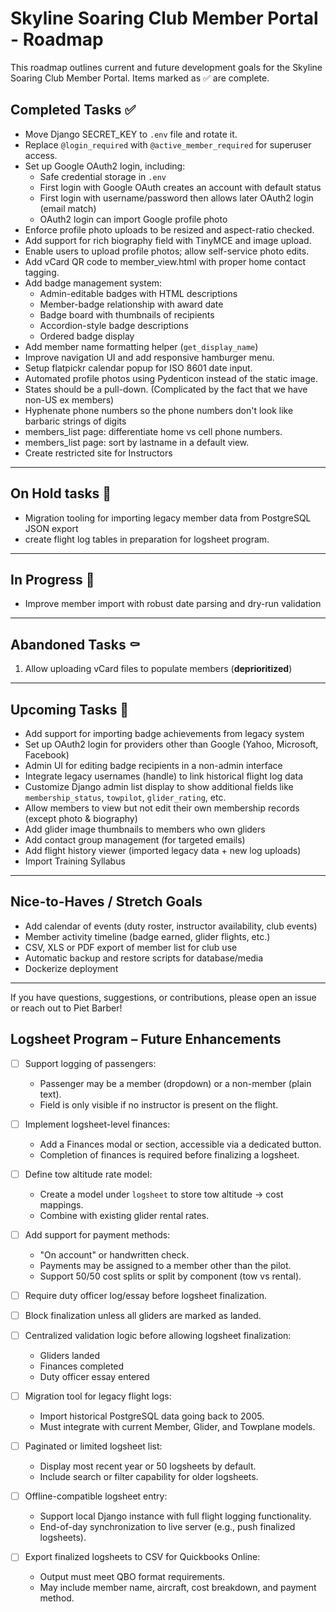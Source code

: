 # Skyline Soaring Club Member Portal - Roadmap

This roadmap outlines current and future development goals for the Skyline Soaring Club Member Portal. Items marked as ✅ are complete.

## Completed Tasks ✅
- Move Django SECRET_KEY to `.env` file and rotate it.
- Replace `@login_required` with `@active_member_required` for superuser access.
- Set up Google OAuth2 login, including:
   - Safe credential storage in `.env`
   - First login with Google OAuth creates an account with default status
   - First login with username/password then allows later OAuth2 login (email match)
   - OAuth2 login can import Google profile photo
- Enforce profile photo uploads to be resized and aspect-ratio checked.
- Add support for rich biography field with TinyMCE and image upload.
- Enable users to upload profile photos; allow self-service photo edits.
- Add vCard QR code to member_view.html with proper home contact tagging.
- Add badge management system:
   - Admin-editable badges with HTML descriptions
   - Member-badge relationship with award date
   - Badge board with thumbnails of recipients
   - Accordion-style badge descriptions
   - Ordered badge display
- Add member name formatting helper (`get_display_name`)
- Improve navigation UI and add responsive hamburger menu.
- Setup flatpickr calendar popup for ISO 8601 date input.
- Automated profile photos using Pydenticon instead of the static image. 
- States should be a pull-down.  (Complicated by the fact that we have non-US ex members)
- Hyphenate phone numbers so the phone numbers don't look like barbaric strings of digits
- members_list page: differentiate home vs cell phone numbers. 
- members_list page: sort by lastname in a default view.  
- Create restricted site for Instructors

---

## On Hold tasks 🛑
- Migration tooling for importing legacy member data from PostgreSQL JSON export
- create flight log tables in preparation for logsheet program. 

---

## In Progress 🔄
- Improve member import with robust date parsing and dry-run validation

---

## Abandoned Tasks ⚰️
1. Allow uploading vCard files to populate members (**deprioritized**)


---

## Upcoming Tasks 🚀
- Add support for importing badge achievements from legacy system
- Set up OAuth2 login for providers other than Google (Yahoo, Microsoft, Facebook)
- Admin UI for editing badge recipients in a non-admin interface
- Integrate legacy usernames (handle) to link historical flight log data
- Customize Django admin list display to show additional fields like `membership_status`, `towpilot`, `glider_rating`, etc.
- Allow members to view but not edit their own membership records (except photo & biography)
- Add glider image thumbnails to members who own gliders
- Add contact group management (for targeted emails)
- Add flight history viewer (imported legacy data + new log uploads)
- Import Training Syllabus

---

## Nice-to-Haves / Stretch Goals
- Add calendar of events (duty roster, instructor availability, club events)
- Member activity timeline (badge earned, glider flights, etc.)
- CSV, XLS or PDF export of member list for club use
- Automatic backup and restore scripts for database/media
- Dockerize deployment

---

If you have questions, suggestions, or contributions, please open an issue or reach out to Piet Barber!

## Logsheet Program – Future Enhancements

- [ ] Support logging of passengers:
  - Passenger may be a member (dropdown) or a non-member (plain text).
  - Field is only visible if no instructor is present on the flight.

- [ ] Implement logsheet-level finances:
  - Add a Finances modal or section, accessible via a dedicated button.
  - Completion of finances is required before finalizing a logsheet.

- [ ] Define tow altitude rate model:
  - Create a model under `logsheet` to store tow altitude → cost mappings.
  - Combine with existing glider rental rates.

- [ ] Add support for payment methods:
  - "On account" or handwritten check.
  - Payments may be assigned to a member other than the pilot.
  - Support 50/50 cost splits or split by component (tow vs rental).

- [ ] Require duty officer log/essay before logsheet finalization.

- [ ] Block finalization unless all gliders are marked as landed.

- [ ] Centralized validation logic before allowing logsheet finalization:
  - Gliders landed
  - Finances completed
  - Duty officer essay entered

- [ ] Migration tool for legacy flight logs:
  - Import historical PostgreSQL data going back to 2005.
  - Must integrate with current Member, Glider, and Towplane models.

- [ ] Paginated or limited logsheet list:
  - Display most recent year or 50 logsheets by default.
  - Include search or filter capability for older logsheets.

- [ ] Offline-compatible logsheet entry:
  - Support local Django instance with full flight logging functionality.
  - End-of-day synchronization to live server (e.g., push finalized logsheets).

- [ ] Export finalized logsheets to CSV for Quickbooks Online:
  - Output must meet QBO format requirements.
  - May include member name, aircraft, cost breakdown, and payment method.